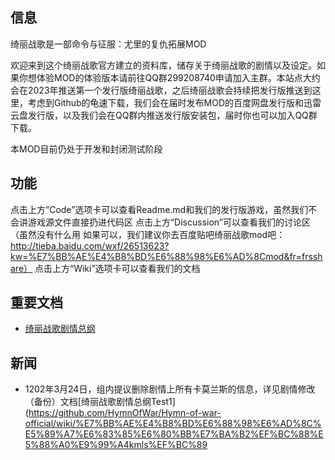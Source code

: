## 信息
绮丽战歌是一部命令与征服：尤里的复仇拓展MOD

欢迎来到这个绮丽战歌官方建立的资料库，储存关于绮丽战歌的剧情以及设定。如果你想体验MOD的体验版本请前往QQ群299208740申请加入主群。本站点大约会在2023年推送第一个发行版绮丽战歌，之后绮丽战歌会持续把发行版推送到这里，考虑到Github的龟速下载，我们会在届时发布MOD的百度网盘发行版和迅雷云盘发行版，以及我们会在QQ群内推送发行版安装包，届时你也可以加入QQ群下载。

本MOD目前仍处于开发和封闭测试阶段

## 功能
点击上方“Code”选项卡可以查看Readme.md和我们的发行版游戏，虽然我们不会讲游戏源文件直接扔进代码区
点击上方“Discussion”可以查看我们的讨论区（虽然没有什么用 如果可以，我们建议你去百度贴吧绮丽战歌mod吧：http://tieba.baidu.com/wxf/26513623?kw=%E7%BB%AE%E4%B8%BD%E6%88%98%E6%AD%8Cmod&fr=frsshare）
点击上方“Wiki”选项卡可以查看我们的文档
## 重要文档
- [绮丽战歌剧情总纲](https://github.com/HymnOfWar/Hymn-of-war-official/wiki/%E7%BB%AE%E4%B8%BD%E6%88%98%E6%AD%8C%E5%89%A7%E6%83%85%E6%80%BB%E7%BA%B2)


## 新闻
- 1202年3月24日，组内提议删除剧情上所有卡莫兰斯的信息，详见剧情修改（备份）文档[绮丽战歌剧情总纲Test1](https://github.com/HymnOfWar/Hymn-of-war-official/wiki/%E7%BB%AE%E4%B8%BD%E6%88%98%E6%AD%8C%E5%89%A7%E6%83%85%E6%80%BB%E7%BA%B2%EF%BC%88%E5%88%A0%E9%99%A4kmls%EF%BC%89
